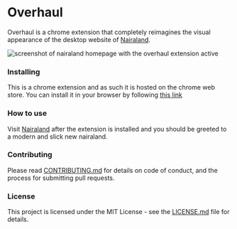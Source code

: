 # Overhaul

Overhaul is a chrome extension that completely reimagines the visual appearance
of the desktop website of [Nairaland](http://nairaland.com).

![screenshot of nairaland homepage with the overhaul extension active](https://image.ibb.co/f9eJj8/Screen_Shot_2018_07_10_at_2_19_18_PM.png)

### Installing

This is a chrome extension and as such it is hosted on the chrome web store.
You can install it in your browser by following [this link](https://chrome.google.com/webstore/detail/overhaul/kjdbdpkckfgllioaiflocedlaeilccfk?hl=en-GB&gl=001&authuser=1)

### How to use

Visit [Nairaland](http://nairaland.com) after the extension is installed and you
should be greeted to a modern and slick new nairaland.

### Contributing

Please read [CONTRIBUTING.md](https://github.com/blueyedgeek/overhaul/blob/development/CONTRIBUTING.md)
for details on code of conduct, and the process for submitting pull requests.


### License

This project is licensed under the MIT License -
see the [LICENSE.md](https://github.com/blueyedgeek/overhaul/blob/master/LICENSE.md)
file for details.
